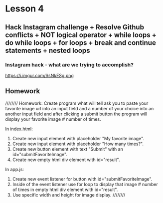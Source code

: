 # Lesson 4

## Hack Instagram challenge + Resolve Github conflicts + NOT logical operator + while loops + do while loops + for loops + break and continue statements + nested loops

### Instagram hack - what are we trying to accomplish?
https://i.imgur.com/SsNkESg.png

## Homework

////////
Homework:
Create program what will tell ask you to paste your favorite image url into an input field and a number of your choice into an another input field and after clicking a submit button the program will display your favorite image # number of times.

In index.html:
1. Create new input element with placeholder "My favorite image".
2. Create new input element with placeholder "How many times?".
2. Create new button element with text "Submit" with an id="submitFavoriteImage".
3. Create new empty html div element with id="result".

In app.js:
1. Create new event listener for button with id="submitFavoriteImage".
2. Inside of the event listener use for loop to display that image # number of times in empty html div element with id="result".
3. Use specific width and height for image display.
////////
